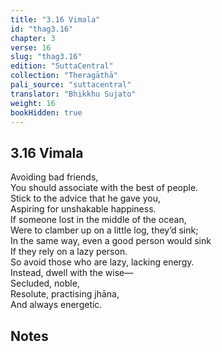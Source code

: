 ```yaml
---
title: "3.16 Vimala"
id: "thag3.16"
chapter: 3
verse: 16
slug: "thag3.16"
edition: "SuttaCentral"
collection: "Theragāthā"
pali_source: "suttacentral"
translator: "Bhikkhu Sujato"
weight: 16
bookHidden: true
---
```


## 3.16 Vimala  

Avoiding bad friends,  
You should associate with the best of people.  
Stick to the advice that he gave you,  
Aspiring for unshakable happiness.  
If someone lost in the middle of the ocean,  
Were to clamber up on a little log, they’d sink;  
In the same way, even a good person would sink  
If they rely on a lazy person.  
So avoid those who are lazy, lacking energy.  
Instead, dwell with the wise—  
Secluded, noble,  
Resolute, practising jhāna,  
And always energetic.

## Notes